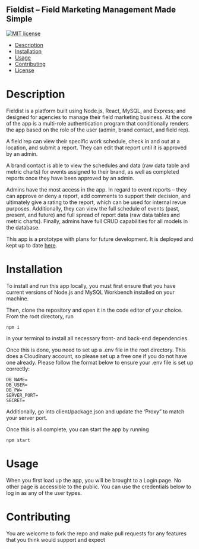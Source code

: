 ## Fieldist – Field Marketing Management Made Simple

[![MIT license](https://img.shields.io/badge/License-MIT-blue.svg)](https://lbesson.mit-license.org/)

- [Description ](#description)
- [Installation](#installation)
- [Usage](#usage)
- [Contributing](#contributing)
- [License](#license)

# Description

Fieldist is a platform built using Node.js, React, MySQL, and Express; and designed for agencies to manage their field marketing business. At the core of the app is a multi-role authentication program that conditionally renders the app based on the role of the user (admin, brand contact, and field rep).

A field rep can view their specific work schedule, check in and out at a location, and submit a report. They can edit that report until it is approved by an admin.

A brand contact is able to view the schedules and data (raw data table and metric charts) for events assigned to their brand, as well as completed reports once they have been approved by an admin.

Admins have the most access in the app. In regard to event reports – they can approve or deny a report, add comments to support their decision, and ultimately give a rating to the report, which can be used for internal revue purposes. Additionally, they can view the full schedule of events (past, present, and future) and full spread of report data (raw data tables and metric charts). Finally, admins have full CRUD capabilities for all models in the database.

This app is a prototype with plans for future development. It is deployed and kept up to date <a href="https://secret-wave-01417.herokuapp.com/">here</a>.

# Installation

To install and run this app locally, you must first ensure that you have current versions of Node.js and MySQL Workbench installed on your machine.

Then, clone the repository and open it in the code editor of your choice. From the root directory, run

```
npm i
```

in your terminal to install all necessary front- and back-end dependencies.

Once this is done, you need to set up a .env file in the root directory. This does a Cloudinary account, so please set up a free one if you do not have one already. Please follow the format below to ensure your .env file is set up correctly:

```
DB_NAME=
DB_USER=
DB_PW=
SERVER_PORT=
SECRET=
```

Additionally, go into client/package.json and update the ‘Proxy” to match your server port.

Once this is all complete, you can start the app by running

```
npm start
```

# Usage

When you first load up the app, you will be brought to a Login page. No other page is accessible to the public. You can use the credentials below to log in as any of the user types.

# Contributing

You are welcome to fork the repo and make pull requests for any features that you think would support and expect
